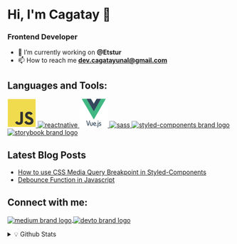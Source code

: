 <h1>Hi, I'm Cagatay 👋</h1>
<h3>Frontend Developer</h3>


- 🚀 I’m currently working on **@Etstur**
- 📫 How to reach me **dev.cagatayunal@gmail.com**

<h2 align="left">Languages and Tools:</h2>
<p align="left">
<a href="https://developer.mozilla.org/en-US/docs/Web/JavaScript" target="_blank"> 
<img src="https://raw.githubusercontent.com/devicons/devicon/master/icons/javascript/javascript-original.svg" alt="javascript" width="64" height="64"/> 
</a> 
<a href="https://reactnative.dev/" target="_blank"> 
<img src="https://reactnative.dev/img/header_logo.svg" alt="reactnative" width="64" height="64"/>
</a> 
<a href="https://vuejs.org/" target="_blank">
<img src="https://raw.githubusercontent.com/devicons/devicon/master/icons/vuejs/vuejs-original-wordmark.svg" alt="vuejs" width="64" height="64"/>
</a>
<a href="https://sass-lang.com" target="_blank">
<img src="https://sass-lang.com/assets/img/logos/logo-b6e1ef6e.svg" alt="sass" width="64" height="64"/>
</a> 
<a href="https://styled-components.com/" target="_blank">
<img src="https://styled-components.com/logo.png" alt="styled-components brand logo" width="64" height="64"/> </a> 
<a href="https://storybook.js.org" target="_blank">
<img src="https://avatars.githubusercontent.com/u/22632046?s=200&v=4" alt="storybook brand logo" width="64" height="64"/>
</a> 
</p>

<h2>Latest Blog Posts</h2>
<ul>
  <li><a href="https://dev.to/cagatayunal/how-to-use-css-media-query-breakpoint-in-styled-components-9of" target="_blank">How to use CSS Media Query Breakpoint in Styled-Components</a></li>
    <li><a href="https://dev.to/cagatayunal/debounce-function-in-javascript-47ha" target="_blank">Debounce Function in Javascript</a></li>
</ul>

<h2 align="left">Connect with me:</h2>
<p align="left">
<a href="https://medium.com/@CagatayUnal" target="blank">
<img align="center" src="https://upload.wikimedia.org/wikipedia/commons/thumb/e/ec/Medium_logo_Monogram.svg/1200px-Medium_logo_Monogram.svg.png" alt="medium brand logo" height="64" width="64" />
</a>
<a href="https://dev.to/cagatayunal" target="blank">
<img align="center" src="https://cdn.shopify.com/s/files/1/1626/8507/files/Dev_400x400_50x@2x.png?v=1541525157" alt="devto brand logo" height="64" width="64" />
</a>
</p>

<details>
<summary style="margin-bottom: 16px;">💡 Github Stats</summary>
<a href="https://github.com/cagatay-unal/github-readme-stats">
  <img align="left" src="https://github-readme-stats.vercel.app/api?username=cagatay-unal&theme=algolia&show_icons=true" width="50%" />
</a>
</details>
